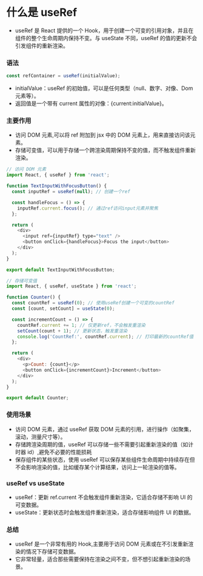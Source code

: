 # 什么是 useRef

- useRef 是 React 提供的一个 Hook，用于创建一个可变的引用对象，并且在组件的整个生命周期内保持不变。与 useState 不同，useRef 的值的更新不会引发组件的重新渲染。

### 语法

```js
const refContainer = useRef(initialValue);
```

- initialValue：useRef 的初始值，可以是任何类型（null、数字、对像、Dom 元素等）。
- 返回值是一个带有 current 属性的对像：{current:initialValue}。

### 主要作用

- 访问 DOM 元素,可以将 ref 附加到 jsx 中的 DOM 元素上，用来直接访问该元素。
- 存储可变值，可以用于存储一个跨渲染周期保持不变的值，而不触发组件重新渲染。

```js
// 访问 DOM 元素
import React, { useRef } from 'react';

function TextInputWithFocusButton() {
  const inputRef = useRef(null); // 创建一个ref

  const handleFocus = () => {
    inputRef.current.focus(); // 通过ref访问input元素并聚焦
  };

  return (
    <div>
      <input ref={inputRef} type="text" />
      <button onClick={handleFocus}>Focus the input</button>
    </div>
  );
}

export default TextInputWithFocusButton;
```

```js
// 存储可变值
import React, { useRef, useState } from 'react';

function Counter() {
  const countRef = useRef(0); // 使用useRef创建一个可变的countRef
  const [count, setCount] = useState(0);

  const incrementCount = () => {
    countRef.current += 1; // 仅更新ref，不会触发重渲染
    setCount(count + 1); // 更新状态，触发重渲染
    console.log('CountRef:', countRef.current); // 打印最新的countRef值
  };

  return (
    <div>
      <p>Count: {count}</p>
      <button onClick={incrementCount}>Increment</button>
    </div>
  );
}

export default Counter;
```

### 使用场景

- 访问 DOM 元素，通过 useRef 获取 DOM 元素的引用，进行操作（如聚集，滚动，测量尺寸等）。
- 存储跨渲染周期的值，useRef 可以存储一些不需要引起重新渲染的值（如计时器 id）,避免不必要的性能损耗
- 保存组件的某些状态，使用 useRef 可以保存某些组件生命周期中持续存在但不会影响渲染的值，比如缓存某个计算结果，访问上一轮渲染的值等。

### useRef vs useState

- useRef：更新 ref.current 不会触发组件重新渲染，它适合存储不影响 UI 的可变数据。
- useState：更新状态时会触发组件重新渲染，适合存储影响组件 UI 的数据。

### 总结

- useRef 是一个非常有用的 Hook,主要用于访问 DOM 元素或在不引发重新渲染的情况下存储可变数据。
- 它非常轻量，适合那些需要保持在渲染之间不变，但不想引起重新渲染的场景。
